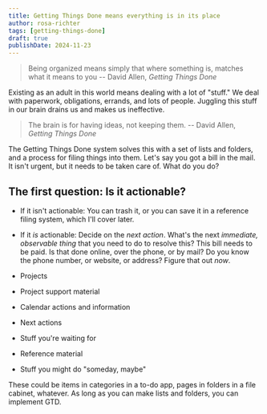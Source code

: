 ```yaml
---
title: Getting Things Done means everything is in its place
author: rosa-richter
tags: [getting-things-done]
draft: true
publishDate: 2024-11-23
---
```


> Being organized means simply that where something is, matches what it means
> to you
-- David Allen, _Getting Things Done_

Existing as an adult in this world means dealing with a lot of "stuff."
We deal with paperwork, obligations, errands, and lots of people.
Juggling this stuff in our brain drains us and makes us ineffective.

> The brain is for having ideas, not keeping them.
-- David Allen, _Getting Things Done_

The Getting Things Done system solves this with a set of lists and folders,
and a process for filing things into them.
Let's say you got a bill in the mail. It isn't urgent, but it needs to be taken
care of. What do you do?

## The first question: Is it actionable?

- If it isn't actionable: You can trash it, or you can save it in a reference
  filing system, which I'll cover later.

- If it _is_ actionable: Decide on the _next action_. What's the next _immediate,
  observable thing_ that you need to do to resolve this?
  This bill needs to be paid. Is that done online, over the phone, or by mail?
  Do you know the phone number, or website, or address?
  Figure that out _now_.




- Projects
- Project support material
- Calendar actions and information
- Next actions
- Stuff you're waiting for
- Reference material
- Stuff you might do "someday, maybe"

These could be items in categories in a to-do app, pages in folders in a file
cabinet, whatever.
As long as you can make lists and folders, you can implement GTD.
